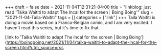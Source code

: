+++draft = falsedate = 2021-11-04T12:31:21-04:00title = "linkblog: just read 'Taika Waititi to adapt The Incal for the screen | Boing Boing'"slug = "2021-11-04-Taila-Waititi"tags = []categories = ["link"]+++Taila Waititi is doing a movie based on a Franco-Belgian comic, and I am very excited. I haven't read this series, but it's time to fix that. [link to 'Taika Waititi to adapt The Incal for the screen | Boing Boing'](https://boingboing.net/2021/11/04/taika-waititi-to-adapt-the-incal-for-the-screen.html?utm_source=rss